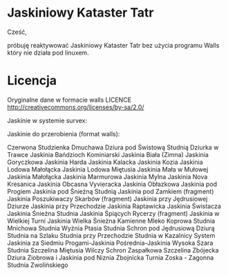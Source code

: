 Jaskiniowy Kataster Tatr
===================================

Cześć,

próbuję reaktywować Jaskiniowy Kataster Tatr bez użycia programu Walls który nie działa pod linuxem.


Licencja
========
Oryginalne dane w formacie walls
LICENCE http://creativecommons.org/licenses/by-sa/2.0/

Jaskinie w systemie survex:

Jaskinie do przerobienia (format walls):

Czerwona Studzienka
Dmuchawa
Dziura pod Świstową Studnią
Dziurka w Trawce
Jaskinia Bańdzioch Kominiarski
Jaskinia Biała (Zimna)
Jaskinia Goryczkowa
Jaskinia Harda
Jaskinia Kalacka
Jaskinia Kozia
Jaskinia Lodowa Małołącka
Jaskinia Lodowa Miętusia
Jaskinia Mała w Mułowej
Jaskinia Małołącka
Jaskinia Marmurowa
Jaskinia Mylna
Jaskinia Nova Kresanica
Jaskinia Obcasna Vyvieracka
Jaskinia Obłazkowa
Jaskinia pod Progiem
Jaskinia pod Śnieżną Studnią
Jaskinia pod Zamkiem (fragment)
Jaskinia Poszukiwaczy Skarbów (fragment)
Jaskinia przy Jędrusiowej Dziurze
Jaskinia przy Przechodzie
Jaskinia Raptawicka
Jaskinia Świstacza
Jaskinia Śnieżna Studnia
Jaskinia Śpiących Rycerzy (fragment)
Jaskinia w Wielkiej Turni
Jaskinia Wielka Śnieżna
Kamienne Mleko
Koprowa Studnia
Mnichowa Studnia Wyżnia
Ptasia Studnia
Schron pod Jędrusiową Dziurą
Studnia na Szlaku
Studnia przy Przechodzie
Studnia w Kazalnicy
System Jaskinia za Siedmiu Progami-Jaskinia Pośrednia-Jaskinia Wysoka
Szara Studnia
Szczelina Miętusia
Wilczy Schron
Zaspałkowa Szczelina
Zbójecka Dziura
Ziobrowa i Jaskinia pod Niznia Zbojnicka Turnia
Zoska - Zagonna Studnia
Zwolińskiego
